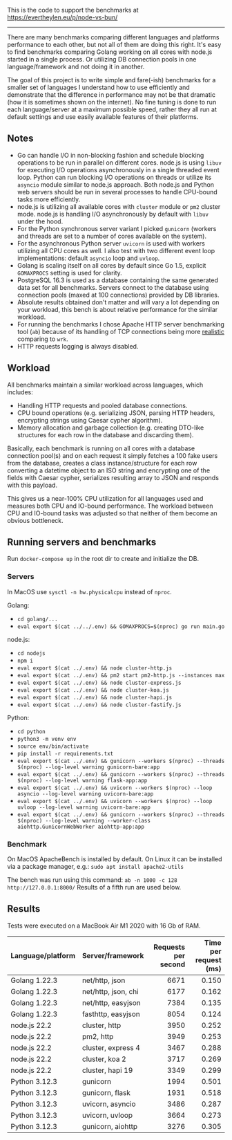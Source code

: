 
This is the code to support the benchmarks at https://evertheylen.eu/p/node-vs-bun/

---


There are many benchmarks comparing different languages and platforms performance to each other, but not all of them are doing this right. It's easy to find benchmarks comparing Golang working on all cores with node.js started in a single process. Or utilizing DB connection pools in one language/framework and not doing it in another.

The goal of this project is to write simple and fare(-ish) benchmarks for a smaller set of languages I understand how to use efficiently and demonstrate that the difference in performance may not be that dramatic (how it is sometimes shown on the internet). No fine tuning is done to run each language/server at a maximum possible speed, rather they all run at default settings and use easily available features of their platforms.

## Notes

- Go can handle I/O in non-blocking fashion and schedule blocking operations to be run in parallel on different cores. node.js is using `libuv` for executing I/O operations asynchronously in a single threaded event loop. Python can run blocking I/O operations on threads or utilize its `asyncio` module similar to node.js approach. Both node.js and Python web servers should be run in several processes to handle CPU-bound tasks more efficiently.
- node.js is utilizing all available cores with `cluster` module or `pm2` cluster mode. node.js is handling I/O asynchronously by default with `libuv` under the hood.
- For the Python synchronous server variant I picked `gunicorn` (workers and threads are set to a number of cores available on the system).
- For the asynchronous Python server `uvicorn` is used with workers utilizing all CPU cores as well. I also test with two different event loop implementations: default `asyncio` loop and `uvloop`.
- Golang is scaling itself on all cores by default since Go 1.5, explicit `GOMAXPROCS` setting is used for clarity.
- PostgreSQL 16.3 is used as a database containing the same generated data set for all benchmarks. Servers connect to the database using connection pools (maxed at 100 connections) provided by DB libraries.
- Absolute results obtained don't matter and will vary a lot depending on your workload, this bench is about relative performance for the similar workload.
- For running the benchmarks I chose Apache HTTP server benchmarking tool (`ab`) because of its handling of TCP connections being more [realistic](http://gwan.com/en_apachebench_httperf.html) comparing to `wrk`.
- HTTP requests logging is always disabled.

## Workload

All benchmarks maintain a similar workload across languages, which includes:

- Handling HTTP requests and pooled database connections.
- CPU bound operations (e.g. serializing JSON, parsing HTTP headers, encrypting strings using Caesar cypher algorithm).
- Memory allocation and garbage collection (e.g. creating DTO-like structures for each row in the database and discarding them).

Basically, each benchmark is running on all cores with a database connection pool(s) and on each request it simply fetches a 100 fake users from the database, creates a class instance/structure for each row converting a datetime object to an ISO string and encrypting one of the fields with Caesar cypher, serializes resulting array to JSON and responds with this payload.

This gives us a near-100% CPU utilization for all languages used and measures both CPU and IO-bound performance. The workload between CPU and IO-bound tasks was adjusted so that neither of them become an obvious bottleneck.

## Running servers and benchmarks

Run `docker-compose up` in the root dir to create and initialize the DB.

### Servers

In MacOS use `sysctl -n hw.physicalcpu` instead of `nproc`.

Golang:

- `cd golang/...`
- `eval export $(cat ../../.env) && GOMAXPROCS=$(nproc) go run main.go`

node.js:

- `cd nodejs`
- `npm i`
- `eval export $(cat ../.env) && node cluster-http.js`
- `eval export $(cat ../.env) && pm2 start pm2-http.js --instances max`
- `eval export $(cat ../.env) && node cluster-express.js`
- `eval export $(cat ../.env) && node cluster-koa.js`
- `eval export $(cat ../.env) && node cluster-hapi.js`
- `eval export $(cat ../.env) && node cluster-fastify.js`

Python:

- `cd python`
- `python3 -m venv env`
- `source env/bin/activate`
- `pip install -r requirements.txt`
- `eval export $(cat ../.env) && gunicorn --workers $(nproc) --threads $(nproc) --log-level warning gunicorn-bare:app`
- `eval export $(cat ../.env) && gunicorn --workers $(nproc) --threads $(nproc) --log-level warning flask-app:app`
- `eval export $(cat ../.env) && uvicorn --workers $(nproc) --loop asyncio --log-level warning uvicorn-bare:app`
- `eval export $(cat ../.env) && uvicorn --workers $(nproc) --loop uvloop --log-level warning uvicorn-bare:app`
- `eval export $(cat ../.env) && gunicorn --workers $(nproc) --threads $(nproc) --log-level warning --worker-class aiohttp.GunicornWebWorker aiohttp-app:app`

### Benchmark

On MacOS ApacheBench is installed by default. On Linux it can be installed via a package manager, e.g.: `sudo apt install apache2-utils`

The bench was run using this command: `ab -n 1000 -c 128 http://127.0.0.1:8000/`
Results of a fifth run are used below.

## Results

Tests were executed on a MacBook Air M1 2020 with 16 Gb of RAM.

| Language/platform | Server/framework    | Requests per second | Time per request (ms) |
| ----------------- | ------------------- | ------------------: | --------------------: |
| Golang 1.22.3     | net/http, json      |                6671 |                 0.150 |
| Golang 1.22.3     | net/http, json, chi |                6177 |                 0.162 |
| Golang 1.22.3     | net/http, easyjson  |                7384 |                 0.135 |
| Golang 1.22.3     | fasthttp, easyjson  |                8054 |                 0.124 |
| node.js 22.2      | cluster, http       |                3950 |                 0.252 |
| node.js 22.2      | pm2, http           |                3949 |                 0.253 |
| node.js 22.2      | cluster, express 4  |                3467 |                 0.288 |
| node.js 22.2      | cluster, koa 2      |                3717 |                 0.269 |
| node.js 22.2      | cluster, hapi 19    |                3349 |                 0.299 |
| Python 3.12.3     | gunicorn            |                1994 |                 0.501 |
| Python 3.12.3     | gunicorn, flask     |                1931 |                 0.518 |
| Python 3.12.3     | uvicorn, asyncio    |                3486 |                 0.287 |
| Python 3.12.3     | uvicorn, uvloop     |                3664 |                 0.273 |
| Python 3.12.3     | gunicorn, aiohttp   |                3276 |                 0.305 |
